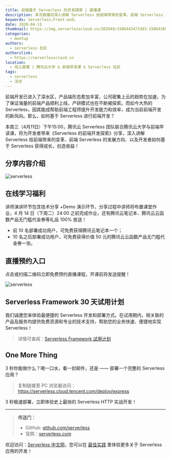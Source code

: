 ```yaml
---
title: 前端基于 Serverless 的开发探索 | 直播课
description: 本次直播将深入讲解 Serverless 给前端带来的变革、前端 Serverless 的发展方向，以及开发者如何基于 Serverless 获得成长，创造收益！
keywords: Serverless;Front-end;
date: 2020-04-11
thumbnail: https://img.serverlesscloud.cn/202049/1586443473383-1586438917%281%29_%E5%89%AF%E6%9C%AC.jpg
categories:
  - meetup
authors:
  - serverless 社区
authorslink:
  - https://serverlesscloud.cn
location: 
  - 线上直播 | 腾讯云大学 & 前端早读课 & Serverless 社区
tags:
  - serverless
  - 活动  
---
```


前端开发已进入了深水区，产品端形态愈加丰富，公司密集上云的趋势在加速，为了保证海量的前端产品顺利上线，产研模式也在不断被探索。而如今大热的 Serverless，因其能成帮助前端工程师提升开发能力和效率，成为当前前端开发的新风向。那么，如何基于 Serverless 进行前端开发？

本周三（4月11日）下午15:00，腾讯云 Serverless 团队联合腾讯云大学与前端早读课，将为开发者带来《Serverless 的前端开发探索》分享，深入讲解 Serverless 给前端带来的变革、前端 Serverless 的发展方向、以及开发者如何基于 Serverless 获得成长，创造收益！

## 分享内容介绍

![serverless](https://img.serverlesscloud.cn/202049/1586443177044-%E4%BA%8C%E7%BB%B4%E7%A0%81%E5%9B%BE%E7%89%87_4%E6%9C%889%E6%97%A522%E6%97%B638%E5%88%8626%E7%A7%92.png)

## 在线学习福利

讲师演讲环节包含技术分享 +Demo 演示环节，分享过程中讲师将布置课堂作业，4 月 14 日（下周二）24:00 之前完成作业，还有腾讯云笔记本、腾讯云云函数产品无门槛代金券等礼品 100% 放送！

- 前 10 名部署成功用户，可免费获得腾讯云笔记本一个；
- 10 名之后部署成功用户，可免费获得价值 50 元的腾讯云云函数产品无门槛代金券一张。

## 直播预约入口

点击或扫描二维码立即免费预约直播课程，开课前将发送提醒！ 

![serverless](https://img.serverlesscloud.cn/202049/1586443176723-%E4%BA%8C%E7%BB%B4%E7%A0%81%E5%9B%BE%E7%89%87_4%E6%9C%889%E6%97%A522%E6%97%B638%E5%88%8626%E7%A7%92.png)

## Serverless Framework 30 天试用计划

我们诚邀您来体验最便捷的 Serverless 开发和部署方式。在试用期内，相关联的产品及服务均提供免费资源和专业的技术支持，帮助您的业务快速、便捷地实现 Serverless！

> 详情可查阅：[Serverless Framework 试用计划](https://cloud.tencent.com/document/product/1154/38792)

## One More Thing
<div id='scf-deploy-iframe-or-md'><div><p>3 秒你能做什么？喝一口水，看一封邮件，还是 —— 部署一个完整的 Serverless 应用？</p><blockquote><p>复制链接至 PC 浏览器访问：<a href="https://serverless.cloud.tencent.com/deploy/express">https://serverless.cloud.tencent.com/deploy/express</a></p></blockquote><p>3 秒极速部署，立即体验史上最快的 Serverless HTTP 实战开发！</p></div></div>

<script>
var n = navigator.userAgent.toLowerCase();
if (n.indexOf('android')>-1 || n.indexOf('iphone')>-1 || n.indexOf('iPhone')>-1 || n.indexOf('ipod')>-1 || n.indexOf('ipad')>-1 || n.indexOf('ios')>-1){
  document.getElementById('scf-deploy-iframe-or-md').innerHTML = '<div><p>3 秒你能做什么？喝一口水，看一封邮件，还是 —— 部署一个完整的 Serverless 应用？</p><blockquote><p>复制链接至 PC 浏览器访问：<a href="https://serverless.cloud.tencent.com/deploy/express">https://serverless.cloud.tencent.com/deploy/express</a></p></blockquote><p>3 秒极速部署，立即体验史上最快的 Serverless HTTP 实战开发！</p></div>';
}else{
  document.getElementById('scf-deploy-iframe-or-md').innerHTML = '<p>扫码写代码，这可能是你从未尝试过的开发体验。不来试试吗？</p><p>3 秒极速部署，立即体验史上最快的 <a href="https://serverless.cloud.tencent.com/deploy/express">Serverless  HTTP</a> 实战开发！</p><iframe height="500px" width="100%" src="https://serverless.cloud.tencent.com/deploy/express" frameborder="0"  allowfullscreen></iframe>';
}
</script>

---

> **传送门：**
> - GitHub: [github.com/serverless](https://github.com/serverless/serverless/blob/master/README_CN.md) 
> - 官网：[serverless.com](https://serverless.com/)

欢迎访问：[Serverless 中文网](https://serverlesscloud.cn/)，您可以在 [最佳实践](https://serverlesscloud.cn/best-practice) 里体验更多关于 Serverless 应用的开发！
